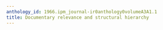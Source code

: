 ```yaml
---
anthology_id: 1966.ipm_journal-ir0anthology0volumeA3A1.1
title: Documentary relevance and structural hierarchy
---
```

